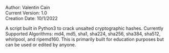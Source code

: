 Author: Valentin Cain\
Current Version: 1.0\
Creation Date: 10/1/2022

A script built in Python3 to crack unsalted cryptographic hashes. Currently Supported 
Algorithms: md4, md5, sha1, sha224, sha256, sha384, sha512, whirlpool, and ripemd160.
This is primarily built for education purposes but can be used or edited by anyone. 


